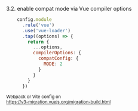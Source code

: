 3.2. enable compat mode via Vue compiler options

```js
    config.module
      .rule('vue')
      .use('vue-loader')
      .tap((options) => {
        return {
          ...options,
          compilerOptions: {
            compatConfig: {
              MODE: 2
            }
          }
        }
      })
```

<small>

Webpack or Vite config on<br>https://v3-migration.vuejs.org/migration-build.html

</small>


<aside class="notes">
</aside>
